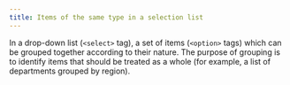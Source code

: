 ```yaml
---
title: Items of the same type in a selection list
---
```


In a drop-down list (`<select>` tag), a set of items (`<option>` tags) which can be grouped together according to their nature. The purpose of grouping is to identify items that should be treated as a whole (for example, a list of departments grouped by region).
